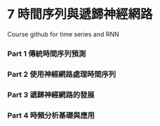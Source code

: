 # 7 時間序列與遞歸神經網路
Course github for time series and RNN

### Part 1 傳統時間序列預測
### Part 2 使用神經網路處理時間序列
### Part 3 遞歸神經網路的發展
### Part 4 時頻分析基礎與應用
